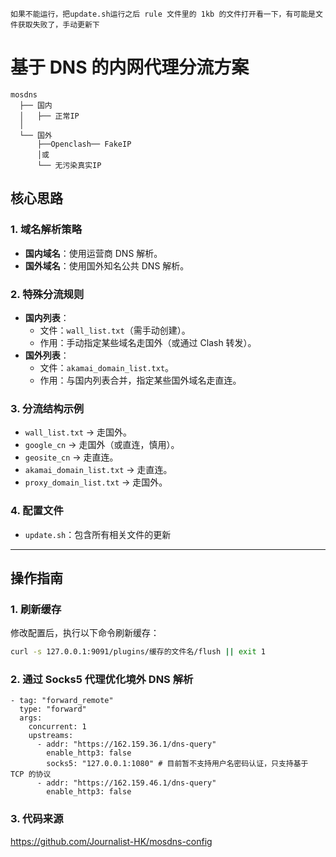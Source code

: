   ```
如果不能运行，把update.sh运行之后 rule 文件里的 1kb 的文件打开看一下，有可能是文件获取失败了，手动更新下
  ```
# 基于 DNS 的内网代理分流方案
  ```
 mosdns
    ├── 国内
    │   ├── 正常IP 
    │
    └── 国外
        ├──Openclash── FakeIP
        │或
        └── 无污染真实IP
  ```
## 核心思路

### 1. **域名解析策略**
- **国内域名**：使用运营商 DNS 解析。
- **国外域名**：使用国外知名公共 DNS 解析。

### 2. **特殊分流规则**
- **国内列表**：
  - 文件：`wall_list.txt`（需手动创建）。
  - 作用：手动指定某些域名走国外（或通过 Clash 转发）。
- **国外列表**：
  - 文件：`akamai_domain_list.txt`。
  - 作用：与国内列表合并，指定某些国外域名走直连。

### 3. **分流结构示例**
- `wall_list.txt` → 走国外。
- `google_cn` → 走国外（或直连，慎用）。
- `geosite_cn` → 走直连。
- `akamai_domain_list.txt` → 走直连。
- `proxy_domain_list.txt` → 走国外。

### 4. **配置文件**
- `update.sh`：包含所有相关文件的更新

---

## 操作指南

### 1. **刷新缓存**
修改配置后，执行以下命令刷新缓存：
```bash
curl -s 127.0.0.1:9091/plugins/缓存的文件名/flush || exit 1
  ```

### 2. **通过 Socks5 代理优化境外 DNS 解析**

  ```
  - tag: "forward_remote"
    type: "forward"
    args:
      concurrent: 1
      upstreams:
        - addr: "https://162.159.36.1/dns-query"
          enable_http3: false
          socks5: "127.0.0.1:1080" # 目前暂不支持用户名密码认证，只支持基于 TCP 的协议
        - addr: "https://162.159.46.1/dns-query"
          enable_http3: false
  ```
### 3. **代码来源**
  https://github.com/Journalist-HK/mosdns-config

